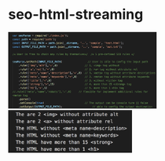 # seo-html-streaming

<img width="60%" height="60%" src="https://github.com/chifangjang/seo-html-streaming/blob/master/img/usage.png"/>
<img width="50%" height="50%" src="https://github.com/chifangjang/seo-html-streaming/blob/master/img/result.png"/>
